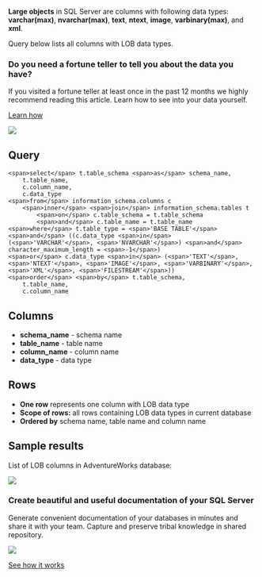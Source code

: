 **Large objects** in SQL Server are columns with following data types: **varchar(max)**, **nvarchar(max)**, **text**, **ntext**, **image**, **varbinary(max)**, and **xml**.

Query below lists all columns with LOB data types.

### Do you need a fortune teller to tell you about the data you have?

If you visited a fortune teller at least once in the past 12 months we highly recommend reading this article. Learn how to see into your data yourself.

[Learn how](https://dataedo.com/blog/confused-when-trying-to-work-with-databases?cta=kb-query-fairy)

[![](https://dataedo.com/asset/img/markdown/docs/test-article/d36a7df6380a23152f19389890296cdc.png)](https://dataedo.com/blog/confused-when-trying-to-work-with-databases?cta=kb-query-fairy)

## Query

```
<span>select</span> t.table_schema <span>as</span> schema_name,
    t.table_name, 
    c.column_name,
    c.data_type
<span>from</span> information_schema.columns c
    <span>inner</span> <span>join</span> information_schema.tables t
        <span>on</span> c.table_schema = t.table_schema
        <span>and</span> c.table_name = t.table_name
<span>where</span> t.table_type = <span>'BASE TABLE'</span> 
<span>and</span> ((c.data_type <span>in</span> (<span>'VARCHAR'</span>, <span>'NVARCHAR'</span>) <span>and</span> character_maximum_length = <span>-1</span>)
<span>or</span> c.data_type <span>in</span> (<span>'TEXT'</span>, <span>'NTEXT'</span>, <span>'IMAGE'</span>, <span>'VARBINARY'</span>, <span>'XML'</span>, <span>'FILESTREAM'</span>))
<span>order</span> <span>by</span> t.table_schema, 
    t.table_name,
    c.column_name
```

## Columns

-   **schema\_name** - schema name
-   **table\_name** - table name
-   **column\_name** - column name
-   **data\_type** - data type

## Rows

-   **One row** represents one column with LOB data type
-   **Scope of rows:** all rows containing LOB data types in current database
-   **Ordered by** schema name, table name and column name

## Sample results

List of LOB columns in AdventureWorks database:

![](https://dataedo.com/asset/img/kb/query/sql-server/lob_columns.png)

### Create beautiful and useful documentation of your SQL Server

Generate convenient documentation of your databases in minutes and share it with your team. Capture and preserve tribal knowledge in shared repository.

[![](https://dataedo.com/asset/img/markdown/docs/test-article/30c11fa4b210f11740f56e85ca8bf9c6.gif)](https://demo.dataedo.com/)

[See how it works](https://demo.dataedo.com/)